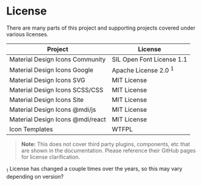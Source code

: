 # License

There are many parts of this project and supporting projects covered under various licenses.

| Project                                 | License                   |
|-----------------------------------------|---------------------------|
| Material Design Icons Community         | SIL Open Font License 1.1 |
| Material Design Icons Google            | Apache License 2.0 <sup>1</sup> |
| Material Design Icons SVG               | MIT License               |
| Material Design Icons SCSS/CSS          | MIT License               |
| Material Design Icons Site              | MIT License               |
| Material Design Icons @mdi/js           | MIT License               |
| Material Design Icons @mdi/react        | MIT License               |
| Icon Templates                          | WTFPL                     |

<blockquote class="alert alert-info">
  <strong>Note:</strong> This does not cover third party plugins, components, etc that are shown in the documentation. Please reference their GitHub pages for license clarification.
</blockquote>

<sub>1</sub> License has changed a couple times over the years, so this may vary depending on version?